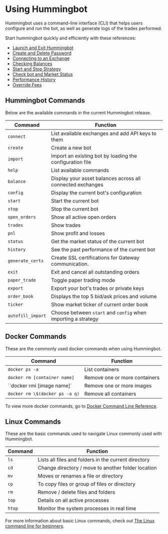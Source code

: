 # Using Hummingbot

Hummingbot uses a command-line interface (CLI) that helps users configure and run the bot, as well as generate logs of the trades performed.

Start hummingbot quickly and efficiently with these references:

- [Launch and Exit Hummingbot](/operation/launch-exit)
- [Create and Delete Password](/operationpassword)
- [Connecting to an Exchange](/operation/connect-exchange)
- [Checking Balances](/operation/balances)
- [Start and Stop Strategy](/operation/start-stop)
- [Check bot and Market Status](/operation/checking-status)
- [Performance History](/operation/performance-history)
- [Override Fees](/operation/override-fees)

## Hummingbot Commands

Below are the available commands in the current Hummingbot release.

| Command           | Function                                                      |
| ----------------- | ------------------------------------------------------------- |
| `connect`         | List available exchanges and add API keys to them             |
| `create`          | Create a new bot                                              |
| `import`          | Import an existing bot by loading the configuration file      |
| `help`            | List available commands                                       |
| `balance`         | Display your asset balances across all connected exchanges    |
| `config`          | Display the current bot's configuration                       |
| `start`           | Start the current bot                                         |
| `stop`            | Stop the current bot                                          |
| `open_orders`     | Show all active open orders                                   |
| `trades`          | Show trades                                                   |
| `pnl`             | Show profit and losses                                        |
| `status`          | Get the market status of the current bot                      |
| `history`         | See the past performance of the current bot                   |
| `generate_certs`  | Create SSL certifications for Gateway communication.          |
| `exit`            | Exit and cancel all outstanding orders                        |
| `paper_trade`     | Toggle paper trading mode                                     |
| `export`          | Export your bot's trades or private keys                      |
| `order_book`      | Displays the top 5 bid/ask prices and volume                  |
| `ticker`          | Show market ticker of current order book                      |
| `autofill_import` | Choose between `start` and `config` when importing a strategy |

## Docker Commands

These are the commonly used docker commands when using Hummingbot.

| Command                        | Function                      |
| ------------------------------ | ----------------------------- |
| `docker ps -a`                 | List containers               |
| `docker rm [container name]`   | Remove one or more containers |
| ``docker rmi [image name]`     | Remove one or more images     |
| `docker rm \$(docker ps -a q)` | Remove all containers         |

To view more docker commands, go to [Docker Command Line Reference](https://docs.docker.com/engine/reference/commandline/docker/).

## Linux Commands

These are the basic commands used to navigate Linux commonly used with Hummingbot.

| Command | Function                                             |
| ------- | ---------------------------------------------------- |
| `ls`    | Lists all files and folders in the current directory |
| `cd`    | Change directory / move to another folder location   |
| `mv`    | Moves or renames a file or directory                 |
| `cp`    | To copy files or group of files or directory         |
| `rm`    | Remove / delete files and folders                    |
| `top`   | Details on all active processes                      |
| `htop`  | Monitor the system processes in real time            |

For more information about basic Linux commands, check out [The Linux command line for beginners](https://ubuntu.com/tutorials/command-line-for-beginners#1-overview).
